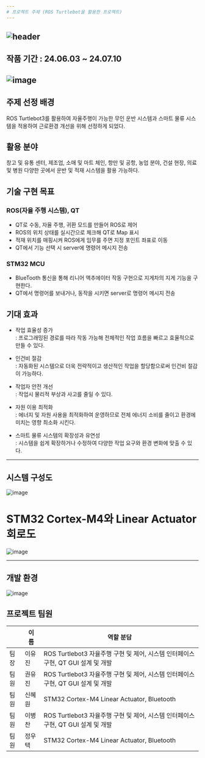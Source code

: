 ```yaml
---
# 프로젝트 주제 (ROS Turtlebot을 활용한 프로젝트)
---
```

![header](https://capsule-render.vercel.app/api?type=venom&color=0:B6FFFA,100:80B3FF&height=200&section=header&text=자율주행%20로봇%20기반%20지능형%20운반%20시스템&fontSize=40)
---
## 작품 기간 : 24.06.03 ~ 24.07.10
![image](https://github.com/user-attachments/assets/9c66d258-1c28-4061-ad8c-472d166aa00f)
---
## 주제 선정 배경
ROS Turtlebot3를 활용하여 자율주행이 가능한 무인 운반 시스템과 스마트 물류 시스템을 적용하여 근로환경 개선을 위해 선정하게 되었다.

## 활용 분야
창고 및 유통 센터, 제조업, 소매 및 마트 체인, 항만 및 공항, 농업 분야, 건설 현장, 의료 및 병원 다양한 곳에서 운반 및 적재 시스템을 활용 가능하다.

## 기술 구현 목표
### ROS(자율 주행 시스템), QT
- QT로 수동, 자율 주행, 귀환 모드를 만들어 ROS로 제어
- ROS의 위치 상태를 실시간으로 체크해 QT로 Map 표시
- 적재 위치를 매핑시켜 ROS에게 임무를 주면 지정 포인트 좌표로 이동
- QT에서 기능 선택 시 server에 명령어 메시지 전송

### STM32 MCU
- BlueTooth 통신을 통해 리니어 액추에이터 작동 구현으로 지게차의 지게 기능을 구현한다.
- QT에서 명령어를 보내거나, 동작을 시키면 server로 명령어 메시지 전송

## 기대 효과
- 작업 효율성 증가<br>
: 프로그래밍된 경로를 따라 작동 가능해 전체적인 작업 흐름을 빠르고 효율적으로 만들 수 있다.

- 인건비 절감<br>
: 자동화된 시스템으로 더욱 전략적이고 생산적인 작업을 할당함으로써 인건비 절감이 가능하다.

- 작업자 안전 개선<br>
: 작업시 물리적 부상과 사고를 줄일 수 있다.

- 자원 이용 최적화<br>
: 에너지 및 자원 사용을 최적화하여 운영하므로 전체 에너지 소비를 줄이고 환경에 미치는 영향 최소화 시킨다.

- 스마트 물류 시스템의 확장성과 유연성<br>
: 시스템을 쉽게 확장하거나 수정하여 다양한 작업 요구와 환경 변화에 맞출 수 있다.
---
## 시스템 구성도
![image](https://github.com/user-attachments/assets/d707298b-339e-4a9b-be23-c5fea90e1362)

# STM32 Cortex-M4와 Linear Actuator 회로도
![image](https://github.com/user-attachments/assets/9a045bd9-0c09-4b24-bf5e-0432467e10b8)

---
## 개발 환경
![image](https://github.com/user-attachments/assets/e9307b05-652a-429f-90f9-0a7a2798e9ac)

## 프로젝트 팀원
|  | 이  름 | 역할 분담 |
| --- | --- | --- |
| 팀장 | 이유진 | ROS Turtlebot3 자율주행 구현 및 제어, 시스템 인터페이스 구현, QT GUI 설계 및 개발 |
| 팀원 | 권유진 | ROS Turtlebot3 자율주행 구현 및 제어, 시스템 인터페이스 구현, QT GUI 설계 및 개발 |
| 팀원 | 신혜원 | STM32 Cortex-M4 Linear Actuator, Bluetooth |
| 팀원 | 이병찬 | ROS Turtlebot3 자율주행 구현 및 제어, 시스템 인터페이스 구현, QT GUI 설계 및 개발 |
| 팀원 | 정우택 | STM32 Cortex-M4 Linear Actuator, Bluetooth |
